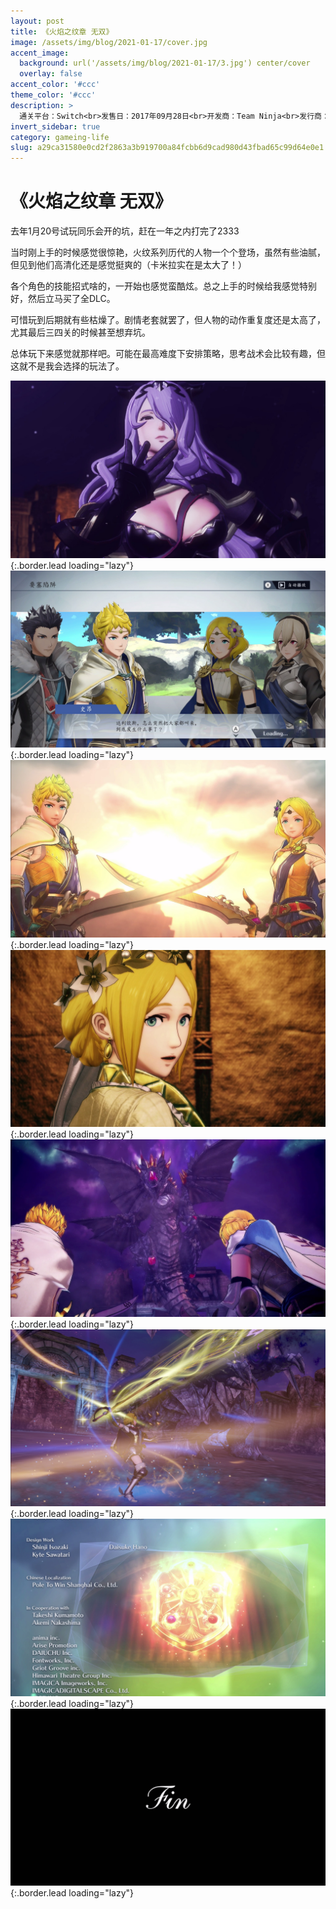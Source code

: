 ```yaml
---
layout: post
title: 《火焰之纹章 无双》
image: /assets/img/blog/2021-01-17/cover.jpg
accent_image: 
  background: url('/assets/img/blog/2021-01-17/3.jpg') center/cover
  overlay: false
accent_color: '#ccc'
theme_color: '#ccc'
description: >
  通关平台：Switch<br>发售日：2017年09月28日<br>开发商：Team Ninja<br>发行商：光荣特库摩<br>个人评分：80
invert_sidebar: true
category: gameing-life
slug: a29ca31580e0cd2f2863a3b919700a84fcbb6d9cad980d43fbad65c99d64e0e1
---
```


# 《火焰之纹章 无双》

去年1月20号试玩同乐会开的坑，赶在一年之内打完了2333

当时刚上手的时候感觉很惊艳，火纹系列历代的人物一个个登场，虽然有些油腻，但见到他们高清化还是感觉挺爽的（卡米拉实在是太大了！）

各个角色的技能招式啥的，一开始也感觉蛮酷炫。总之上手的时候给我感觉特别好，然后立马买了全DLC。

可惜玩到后期就有些枯燥了。剧情老套就罢了，但人物的动作重复度还是太高了，尤其最后三四关的时候甚至想弃坑。

总体玩下来感觉就那样吧。可能在最高难度下安排策略，思考战术会比较有趣，但这就不是我会选择的玩法了。


![](/assets/img/blog/2021-01-17/1.jpg){:.border.lead loading="lazy"}
![](/assets/img/blog/2021-01-17/2.jpg){:.border.lead loading="lazy"}
![](/assets/img/blog/2021-01-17/3.jpg){:.border.lead loading="lazy"}
![](/assets/img/blog/2021-01-17/4.jpg){:.border.lead loading="lazy"}
![](/assets/img/blog/2021-01-17/5.jpg){:.border.lead loading="lazy"}
![](/assets/img/blog/2021-01-17/6.jpg){:.border.lead loading="lazy"}
![](/assets/img/blog/2021-01-17/7.jpg){:.border.lead loading="lazy"}
![](/assets/img/blog/2021-01-17/8.jpg){:.border.lead loading="lazy"}